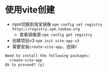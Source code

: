 # 使用vite创建

- npm切换到淘宝镜像
`npm config set registry https://registry.npm.taobao.org`
  - 查看镜像源
  `npm config get registry`
- 创建项目v3
`npm init vite-app v3`
- 需要安装`create-vite-app`，选择`Y`
```txt
Need to install the following packages:
  create-vite-app
Ok to proceed? (y)
```
